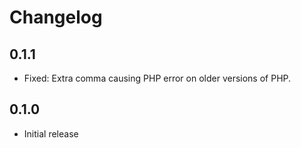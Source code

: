# Changelog

## 0.1.1
* Fixed: Extra comma causing PHP error on older versions of PHP.

## 0.1.0
* Initial release
